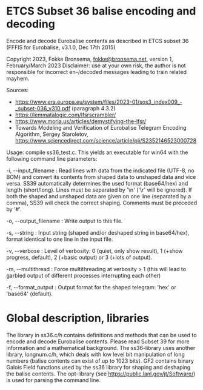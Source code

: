 # ETCS Subset 36 balise encoding and decoding
Encode and decode Eurobalise contents as described in ETCS subset 36 (FFFIS for Eurobalise, v3.1.0, Dec 17th 2015)

Copyright 2023, Fokke Bronsema, fokke@bronsema.net, version 1, February/March 2023
Disclaimer: use at your own risk, the author is not responsible for incorrect en-/decoded messages leading to train related mayhem.

Sources:
* https://www.era.europa.eu/system/files/2023-01/sos3_index009_-_subset-036_v310.pdf (paragraph 4.3.2)
* https://lemmatalogic.com/lfsrscrambler/
* https://www.moria.us/articles/demystifying-the-lfsr/
* Towards Modeling and Verification of Eurobalise Telegram Encoding Algorithm, Sergey Staroletov, https://www.sciencedirect.com/science/article/pii/S2352146523000728

Usage: compile ss36_test.c. This yields an executable for win64 with the following command line parameters:

-i, --input_filename <STRING>:        Read lines with data from the indicated
                                      file (UTF-8, no BOM) and convert its
                                      contents from shaped data to unshaped data
                                      and vice versa. SS39 automatically
                                      determines the used format (base64/hex)
                                      and length (short/long). Lines must be
                                      separated by '\n' ('\r' will be ignored).
                                      If both the shaped and unshaped data are
                                      given on one line (separated by a comma),
                                      SS39 will check the correct shaping.
                                      Comments must be preceded by '#'.
 
 -o, --output_filename <STRING>:      Write output to this file.
 
 -s, --string         <STRING>:        Input string (shaped and/or deshaped
                                      string in base64/hex), format identical to
                                      one line in the input file.
 
 -v, --verbose        <INT>:           Level of verbosity: 0 (quiet, only show
                                      result), 1 (+show progress, default), 2
                                      (+basic output) or 3 (+lots of output).
 
 -m, --multithread    <BOOL>:          Force multithreading at verbosity > 1
                                      (this will lead to garbled output of
                                      different processes interrupting each
                                      other)
 
 -f, --format_output  <STRING>:        Output format for the shaped telegram:
                                      'hex' or 'base64' (default).
                                      
# Global description, libraries
The library in ss36.c/h contains definitions and methods that can be used to encode and decode Eurobalise contents. Please read Subset 39 for more information and a mathematical background. The ss36-library uses another library, longnum.c/h, which deals with low level bit manipulation of long numbers (balise contents can exist of up to 1023 bits). GF2 contains binary Galois Field functions used by the ss36 library for shaping and deshaping the balise contents. The opt-library (see https://public.lanl.gov/jt/Software/) is used for parsing the command line.
